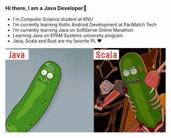 ### Hi there, I am a Java Developer👋

- I`m Computer Science student at KNU
- I’m currently learning Kotlin Android Development at PariMatch Tech
- I’m currently learning Java on SoftServe Online Marathon
- Learning Java on EPAM Systems university program
- Java, Scala and Rust are my favorite PL ❤

![alt tag](https://github.com/RomanSulymka/RomanSulymka/blob/main/photo_2020-11-02_18-07-47.jpg)
<!--
**RomanSulymka/RomanSulymka** is a ✨ _special_ ✨ repository because its `README.md` (this file) appears on your GitHub profile.

Here are some ideas to get you started:

- 🔭 I’m currently working on ...
- 🌱 I’m currently learning ...
- 👯 I’m looking to collaborate on ...
- 🤔 I’m looking for help with ...
- 💬 Ask me about ...
- 📫 How to reach me: ...
- 😄 Pronouns: ...
- ⚡ Fun fact: ...
-->
